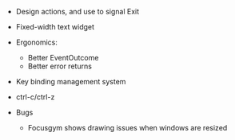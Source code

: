- Design actions, and use to signal Exit
- Fixed-width text widget

- Ergonomics:
  - Better EventOutcome
  - Better error returns
- Key binding management system
- ctrl-c/ctrl-z


- Bugs
  - Focusgym shows drawing issues when windows are resized


